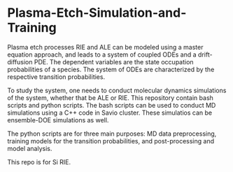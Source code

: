 # Plasma-Etch-Simulation-and-Training
Plasma etch processes RIE and ALE can be modeled using a master equation approach, and leads to a system of coupled ODEs and a drift-diffusion PDE. The dependent variables are the state occupation probabilities of a species. The system of ODEs are characterized by the respective transition probabilities. 

To study the system, one needs to conduct molecular dynamics simulations of the system, whether that be ALE or RIE. This repository contain bash scripts and python scripts. The bash scripts can be used to conduct MD simulations using a C++ code in Savio cluster. These simulatios can be ensemble-DOE simulations as well. 

The python scripts are for three main purposes: MD data preprocessing, training models for the transition probabilities, and post-processing and model analysis.

This repo is for Si RIE.
